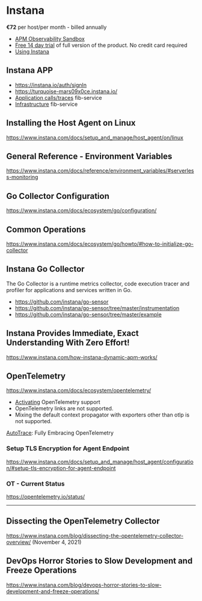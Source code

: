# Instana


**€72** per host/per month - billed annually

- [APM Observability Sandbox](https://www.instana.com/apm-observability-sandbox/)
- [Free 14 day trial](https://www.instana.com/trial/) of full version of the product. No credit card required
- [Using Instana](https://www.instana.com/docs/using_instana)

## Instana APP

- https://instana.io/auth/signIn
- https://turquoise-mars09x0ce.instana.io/
- [Application calls/traces](https://instana.io/s/C_Sv2N6VQwGPG3Q5KAofSA) fib-service
- [Infrastructure](https://instana.io/s/RGOCx2z5T7y2ajSPTXrc-g) fib-service

## Installing the Host Agent on Linux

https://www.instana.com/docs/setup_and_manage/host_agent/on/linux

## General Reference - Environment Variables

https://www.instana.com/docs/reference/environment_variables/#serverless-monitoring

## Go Collector Configuration

https://www.instana.com/docs/ecosystem/go/configuration/

## Common Operations

https://www.instana.com/docs/ecosystem/go/howto/#how-to-initialize-go-collector

## Instana Go Collector

The Go Collector is a runtime metrics collector, code execution tracer and profiler for applications and services written in Go. 

- https://github.com/instana/go-sensor
- https://github.com/instana/go-sensor/tree/master/instrumentation
- https://github.com/instana/go-sensor/tree/master/example

## Instana Provides Immediate, Exact Understanding With Zero Effort!

https://www.instana.com/how-instana-dynamic-apm-works/

## OpenTelemetry

https://www.instana.com/docs/ecosystem/opentelemetry/

- [Activating](https://www.instana.com/docs/ecosystem/opentelemetry/#activating-opentelemetry-support) OpenTelemetry support
- OpenTelemetry links are not supported.
- Mixing the default context propagator with exporters other than otlp is not supported.

[AutoTrace](https://www.instana.com/blog/instana-autotrace-fully-embracing-opentelemetry/): Fully Embracing OpenTelemetry

### Setup TLS Encryption for Agent Endpoint

https://www.instana.com/docs/setup_and_manage/host_agent/configuration/#setup-tls-encryption-for-agent-endpoint


### OT - Current Status

https://opentelemetry.io/status/

---

## Dissecting the OpenTelemetry Collector

https://www.instana.com/blog/dissecting-the-opentelemetry-collector-overview/ (November 4, 2021)

## DevOps Horror Stories to Slow Development and Freeze Operations

https://www.instana.com/blog/devops-horror-stories-to-slow-development-and-freeze-operations/

